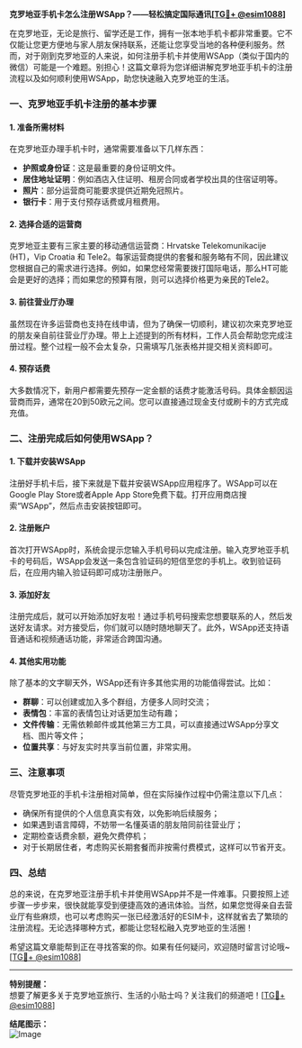 **克罗地亚手机卡怎么注册WSApp？——轻松搞定国际通讯[[TG💪+ @esim1088](https://t.me/s/esim1088)]**

在克罗地亚，无论是旅行、留学还是工作，拥有一张本地手机卡都非常重要。它不仅能让您更方便地与家人朋友保持联系，还能让您享受当地的各种便利服务。然而，对于刚到克罗地亚的人来说，如何注册手机卡并使用WSApp（类似于国内的微信）可能是一个难题。别担心！这篇文章将为您详细讲解克罗地亚手机卡的注册流程以及如何顺利使用WSApp，助您快速融入克罗地亚的生活。

### 一、克罗地亚手机卡注册的基本步骤

#### 1. 准备所需材料
在克罗地亚办理手机卡时，通常需要准备以下几样东西：
- **护照或身份证**：这是最重要的身份证明文件。
- **居住地址证明**：例如酒店入住证明、租房合同或者学校出具的住宿证明等。
- **照片**：部分运营商可能要求提供近期免冠照片。
- **银行卡**：用于支付预存话费或月租费用。

#### 2. 选择合适的运营商
克罗地亚主要有三家主要的移动通信运营商：Hrvatske Telekomunikacije (HT)，Vip Croatia 和 Tele2。每家运营商提供的套餐和服务略有不同，因此建议您根据自己的需求进行选择。例如，如果您经常需要拨打国际电话，那么HT可能会是更好的选择；而如果您的预算有限，则可以选择价格更为亲民的Tele2。

#### 3. 前往营业厅办理
虽然现在许多运营商也支持在线申请，但为了确保一切顺利，建议初次来克罗地亚的朋友亲自前往营业厅办理。带上上述提到的所有材料，工作人员会帮助您完成注册过程。整个过程一般不会太复杂，只需填写几张表格并提交相关资料即可。

#### 4. 预存话费
大多数情况下，新用户都需要先预存一定金额的话费才能激活号码。具体金额因运营商而异，通常在20到50欧元之间。您可以直接通过现金支付或刷卡的方式完成充值。

### 二、注册完成后如何使用WSApp？

#### 1. 下载并安装WSApp
注册好手机卡后，接下来就是下载并安装WSApp应用程序了。WSApp可以在Google Play Store或者Apple App Store免费下载。打开应用商店搜索“WSApp”，然后点击安装按钮即可。

#### 2. 注册账户
首次打开WSApp时，系统会提示您输入手机号码以完成注册。输入克罗地亚手机卡的号码后，WSApp会发送一条包含验证码的短信至您的手机上。收到验证码后，在应用内输入验证码即可成功注册账户。

#### 3. 添加好友
注册完成后，就可以开始添加好友啦！通过手机号码搜索您想要联系的人，然后发送好友请求。对方接受后，你们就可以随时随地聊天了。此外，WSApp还支持语音通话和视频通话功能，非常适合跨国沟通。

#### 4. 其他实用功能
除了基本的文字聊天外，WSApp还有许多其他实用的功能值得尝试。比如：
- **群聊**：可以创建或加入多个群组，方便多人同时交流；
- **表情包**：丰富的表情包让对话更加生动有趣；
- **文件传输**：无需依赖邮件或其他第三方工具，可以直接通过WSApp分享文档、图片等文件；
- **位置共享**：与好友实时共享当前位置，非常实用。

### 三、注意事项

尽管克罗地亚的手机卡注册相对简单，但在实际操作过程中仍需注意以下几点：
- 确保所有提供的个人信息真实有效，以免影响后续服务；
- 如果遇到语言障碍，不妨带一名懂英语的朋友陪同前往营业厅；
- 定期检查话费余额，避免欠费停机；
- 对于长期居住者，考虑购买长期套餐而非按需付费模式，这样可以节省开支。

### 四、总结

总的来说，在克罗地亚注册手机卡并使用WSApp并不是一件难事。只要按照上述步骤一步步来，很快就能享受到便捷高效的通讯体验。当然，如果您觉得亲自去营业厅有些麻烦，也可以考虑购买一张已经激活好的ESIM卡，这样就省去了繁琐的注册流程。无论选择哪种方式，都能让您轻松融入克罗地亚的生活圈！

希望这篇文章能帮到正在寻找答案的你。如果有任何疑问，欢迎随时留言讨论哦~ [[TG💪+ @esim1088](https://t.me/s/esim1088)]  

---

**特别提醒：**  
想要了解更多关于克罗地亚旅行、生活的小贴士吗？关注我们的频道吧！[[TG💪+ @esim1088](https://t.me/s/esim1088)]  

**结尾图示：**  
![Image](https://i.postimg.cc/4NQfJmqS/Snipaste-2025-05-13-00-14-12.png)